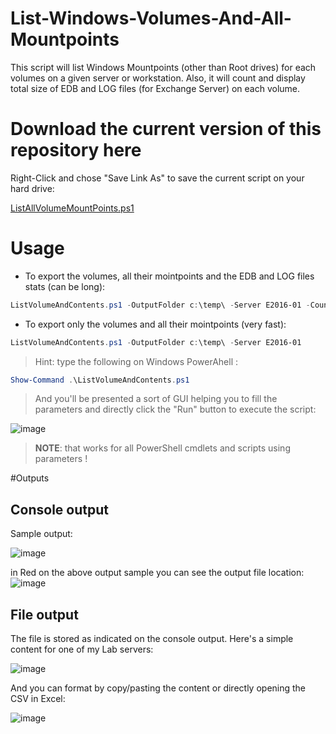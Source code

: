 # List-Windows-Volumes-And-All-Mountpoints
This script will list Windows Mountpoints (other than Root drives) for each volumes on a given server or workstation. Also, it will count and display total size of EDB and LOG files (for Exchange Server) on each volume.

# Download the current version of this repository here

Right-Click and chose "Save Link As" to save the current script on your hard drive:

[ListAllVolumeMountPoints.ps1](https://raw.githubusercontent.com/SammyKrosoft/List-Windows-Volumes-And-All-Mountpoints/main/ListAllVolumeMountPoints.ps1)

# Usage

- To export the volumes, all their mointpoints and the EDB and LOG files stats (can be long):
```powershell
ListVolumeAndContents.ps1 -OutputFolder c:\temp\ -Server E2016-01 -CountEDBandLOGs
```

- To export only the volumes and all their mointpoints (very fast):
```powershell
ListVolumeAndContents.ps1 -OutputFolder c:\temp\ -Server E2016-01
```

> Hint: type the following on Windows PowerAhell :

```powershell
Show-Command .\ListVolumeAndContents.ps1
```

>And you'll be presented a sort of GUI helping you to fill the parameters and directly click the "Run" button to execute the script:

![image](https://user-images.githubusercontent.com/33433229/119203569-55434c80-ba61-11eb-9d3d-f8449cd7dd40.png)

>**NOTE**: that works for all PowerShell cmdlets and scripts using parameters !

#Outputs

## Console output

Sample output:

![image](https://user-images.githubusercontent.com/33433229/119164649-a421bf80-ba2a-11eb-8fa2-9d1a834af576.png)


in Red on the above output sample you can see the output file location:
![image](https://user-images.githubusercontent.com/33433229/119164854-d501f480-ba2a-11eb-9975-3bad028f8855.png)

## File output

The file is stored as indicated on the console output. Here's a simple content for one of my Lab servers:

![image](https://user-images.githubusercontent.com/33433229/119180328-28317280-ba3e-11eb-80f0-499977d91eb6.png)

And you can format by copy/pasting the content or directly opening the CSV in Excel:

![image](https://user-images.githubusercontent.com/33433229/119181179-3c29a400-ba3f-11eb-98e4-b431a74257cc.png)
